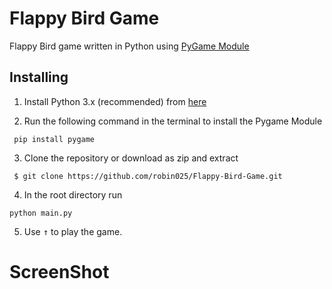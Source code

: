# Flappy Bird Game

Flappy Bird game written in Python using [PyGame Module](https://www.pygame.org/docs/)

## Installing

1. Install Python 3.x (recommended) from [here](https://www.python.org/)

2. Run the following command in the terminal to install the Pygame Module
```
 pip install pygame
```
3. Clone the repository or download as zip and extract
 ```
  $ git clone https://github.com/robin025/Flappy-Bird-Game.git
```

 4. In the root directory run
 ```
 python main.py
```
 5. Use <kbd>&uarr;</kbd> to play the game.
 
 
 # ScreenShot
  

